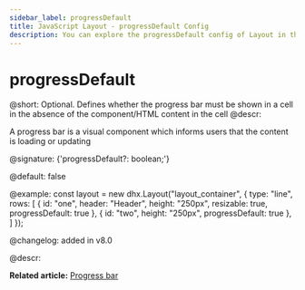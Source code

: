 ```yaml
---
sidebar_label: progressDefault
title: JavaScript Layout - progressDefault Config 
description: You can explore the progressDefault config of Layout in the documentation of the DHTMLX JavaScript UI library. Browse developer guides and API reference, try out code examples and live demos, and download a free 30-day evaluation version of DHTMLX Suite 7.
---
```


# progressDefault

@short: Optional. Defines whether the progress bar must be shown in a cell in the absence of the component/HTML content in the cell
@descr:

A progress bar is a visual component which informs users that the content is loading or updating<br>

@signature: {'progressDefault?: boolean;'}

@default: false

@example:
const layout = new dhx.Layout("layout_container", {
    type: "line",
    rows: [
        {
            id: "one",
            header: "Header",
            height: "250px",
            resizable: true,
            progressDefault: true
        },
        {
            id: "two",
            height: "250px",
            progressDefault: true
        },
    ]
});

@changelog: added in v8.0

@descr:

**Related article:** [Progress bar](layout/cell_configuration.md#progress-bar)